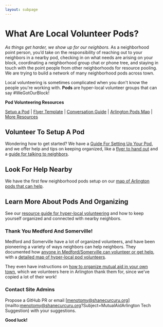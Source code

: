 ```yaml
---
layout: subpage
---
```


# What Are Local Volunteer Pods?

_As things get harder, we show up for our neighbors._ As a neighborhood point person, you’d take on the responsibility of reaching out to your neighbors in a nearby pod, checking in on what needs are arising on your block, coordinating a neighborhood group chat or phone tree, and staying in touch with the point people from other neighborhoods for resource pooling. We are trying to build a network of many neighborhood pods across town.

Local volunteering is sometimes complicated when you don't know the people you're working with.  **Pods** are hyper-local volunteer groups that can say #WeGotOurBlock! 

**Pod Volunteering Resources**

[Setup a Pod](/pods/setup) | [Flyer Template](/pods/flyer) | [Conversation Guide](/pods/conversation) | [Arlington Pods Map](/pods/map) | [More Resources](/pods/resources)

## Volunteer To Setup A Pod

Wondering how to get started?  We have a [Guide For Setting Up Your Pod](/pods/setup), and we offer help and tips on keeping organized, like a [flyer to hand out](/pods/flyer) and a [guide for talking to neighbors](/pods/conversation).

## Look For Help Nearby

We have the first few neighborhood pods setup on our [map of Arlington pods that can help](/pods/map).

## Learn More About Pods And Organizing

See our [resource guide for hyper-local volunteering](/pods/resources) and how to keep yourself organized and connected with nearby neighbors.

### Thank You Medford And Somerville!

Medford and Somerville have a lot of organized volunteers, and have been pioneering a variety of ways neighbors can help neighbors.  They documented how [anyone in Medford/Somerville can volunteer or get help](https://mutualaidmamas.com/), with a [detailed map of hyper-local pod volunteers](https://www.google.com/maps/d/viewer?mid=1502kJVz29cyu9qB_uLTLvujt0VET_Gc3&usp=sharing).  

They even have instructions on [how to organize mutual aid in your own town](https://docs.google.com/document/d/1ca-sz4DRNvUg8ezcrfd6awH-ahxBDJwnbdzxm4_qDVs/edit), which we volunteers here in Arlington thank them for, since we've copied a lot of their work!

### Contact Site Admins 

Propose a GitHub PR or email [menotomy@shanecurcuru.org](mailto:menotomy@shanecurcuru.org?Subject=MutualAidArlington Tech Suggestion) with your suggestions.

**Good luck!**
